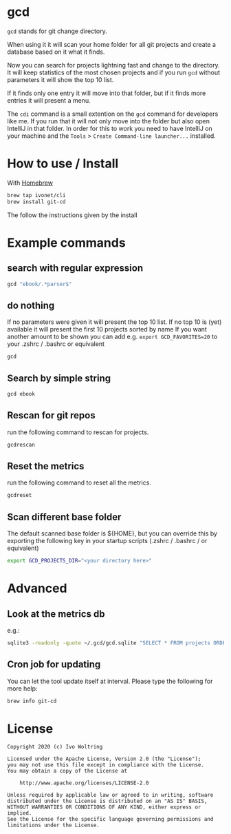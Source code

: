 # gcd

`gcd` stands for git change directory.

When using it it will scan your home folder for all git projects and create a database based on it what it finds.

Now you can search for projects lightning fast and change to the directory.
It will keep statistics of the most chosen projects and if you run `gcd` without parameters it will show the top 10 list.

If it finds only one entry it will move into that folder, but if it finds more entries it will present a menu.

The `cdi` command is a small extention on the `gcd` command for developers like me. If you run that it will not only
move into the folder but also open IntelliJ in that folder. In order for this to work you need to have IntelliJ on your
machine and the `Tools` > `Create Command-line launcher...` installed.

# How to use / Install

With [Homebrew](https://brew.sh)

```bash
brew tap ivonet/cli
brew install git-cd
```

The follow the instructions given by the install


# Example commands

## search with regular expression

```bash
gcd "ebook/.*parser$" 
```

## do nothing

If no parameters were given it will present the top 10 list. 
If no top 10 is (yet) available it will present the first 10 projects sorted by name
If you want another amount to be shown you can add e.g. `export GCD_FAVORITES=20` to your 
.zshrc / .bashrc or equivalent

```bash
gcd
```

## Search by simple string

```bash
gcd ebook
```

## Rescan for git repos

run the following command to rescan for projects.

```bash
gcdrescan
```

## Reset the metrics

run the following command to reset all the metrics.

```bash
gcdreset
```

## Scan different base folder

The default scanned base folder is ${HOME}, but you can override this
by exporting the following key in your startup scripts (.zshrc / .bashrc / or equivalent)

```bash
export GCD_PROJECTS_DIR="<your directory here>"
```

# Advanced

## Look at the metrics db

e.g.:

```bash
sqlite3 -readonly -quote ~/.gcd/gcd.sqlite "SELECT * FROM projects ORDER BY called DESC, project LIMIT 20"
```

## Cron job for updating

You can let the tool update itself at interval.
Please type the following for more help:

```bash
brew info git-cd
```

# License

    Copyright 2020 (c) Ivo Woltring

    Licensed under the Apache License, Version 2.0 (the "License");
    you may not use this file except in compliance with the License.
    You may obtain a copy of the License at

        http://www.apache.org/licenses/LICENSE-2.0

    Unless required by applicable law or agreed to in writing, software
    distributed under the License is distributed on an "AS IS" BASIS,
    WITHOUT WARRANTIES OR CONDITIONS OF ANY KIND, either express or implied.
    See the License for the specific language governing permissions and
    limitations under the License.
